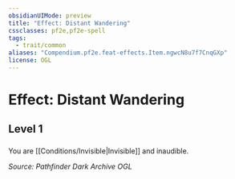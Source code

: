 ```yaml
---
obsidianUIMode: preview
title: "Effect: Distant Wandering"
cssclasses: pf2e,pf2e-spell
tags:
  - trait/common
aliases: "Compendium.pf2e.feat-effects.Item.ngwcN8u7f7CnqGXp"
license: OGL
---
```

# Effect: Distant Wandering
## Level 1
### 






You are [[Conditions/Invisible|Invisible]] and inaudible.

*Source: Pathfinder Dark Archive*
*OGL*